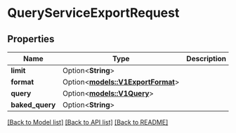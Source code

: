 # QueryServiceExportRequest

## Properties

Name | Type | Description | Notes
------------ | ------------- | ------------- | -------------
**limit** | Option<**String**> |  | [optional]
**format** | Option<[**models::V1ExportFormat**](v1ExportFormat.md)> |  | [optional]
**query** | Option<[**models::V1Query**](v1Query.md)> |  | [optional]
**baked_query** | Option<**String**> |  | [optional]

[[Back to Model list]](../README.md#documentation-for-models) [[Back to API list]](../README.md#documentation-for-api-endpoints) [[Back to README]](../README.md)


